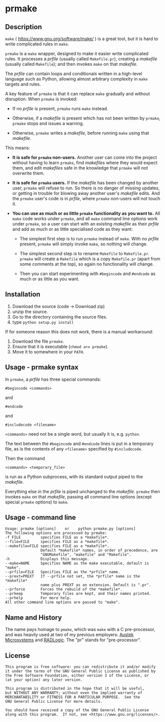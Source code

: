 # prmake 

Description
-----------
`make` ( https://www.gnu.org/software/make/ ) is a great tool, 
but it is hard to write complicated rules in `make`.

`prmake` is a `make` wrapper, designed to make it easier write complicated rules.
It processes a *prfile* (usually called `Makefile.pr`),
creating a *makefile* (usually called `Makefile`);
and then invokes `make` on that *makefile*.

The *prfile* can contain loops and conditionals written in a high-level language such as Python,
allowing almost arbitrary complexity in `make` targets and rules.

A key feature of 
`prmake` is that it can replace `make` gradually and without disruption.
When `prmake` is invoked:
- If no *prfile* is present, `prmake` runs `make` instead.

- Otherwise, if a *makefile* is present which has not been written by `prmake`,
  `prmake` stops and issues a warning.

- Otherwise, `prmake` writes a *makefile*,
  before running `make` using that *makefile*.

This means:
- **It is safe for `prmake` non-users.**
Another user can come into the project without having to learn `prmake`,
find *makefiles* where they would expect them,
and edit *makefiles* safe in the knowledge that `prmake` will not overwrite them.

- **It is safe for `prmake` users.**
If the *makefile* has been changed by another user,
`prmake` will refuse to run.
So there is no danger of missing updates,
or getting in trouble for blowing away another user's *makefile* edits.
And the `prmake` user's code is in *prfile*,
where `prmake` non-users will not touch it.

- **You can use  as much or as little `prmake` functionality as you want to.**
All `make` code works under `prmake`,
and all `make` command line options work under `prmake`,
so a user can start with an existing *makefile* as their *prfile*
and add as much or as little specialised code as they want:

  - The simplest first step is to run `prmake` instead of `make`.
    With no *prfile* present, `prmake` will simply invoke `make`, so nothing will change.

  - The simplest second step is to rename `Makefile` to `Makefile.pr`.
    `prmake` will create a `Makefile` which is a copy `Makefile.pr` (apart from some comments at the top),
    so again no functionality will change.

  - Then you can start experimenting with `#begincode` and `#endcode`
    as much or as little as you want.


Installation
------------
1. Download the source (code -> Download zip)
2. unzip the source.
3. Go to the directory containing the source files.
4. type `python setup.py install`

If for someone reason this does not work,
there is a manual workaround:
1. Download the file `prmake`.
2. Ensure that it is executable (`chmod a+x prmake`).
3. Move it to somewhere in your `PATH`.

Usage - prmake syntax
---------------------
In `prmake`, a *prfile* has three special commands:

    #begincode <commands>

and

    #endcode

and

    #includecode <filename>

`<commands>` need not be a single word, but usually it is, e.g. `python`.

The text between the `#begincode` and `#endcode` lines is put in a temporary file,
as is the contents of any `<filename>` specified by `#includecode`.

Then the command

    <commands> <temporary_file>

is run as a Python subprocess,
with its standard output piped to the *makefile*.

Everything else in the *prfile* is piped unchanged to the *makefile*.
`prmake` then invokes `make` on that *makefile*,
passing all command line options (except special `prmake` options) to `make`.

Usage - command line
--------------------

    Usage: prmake [options]    or    python prmake.py [options]
    The following options are processed by prmake:
    -f FILE         specifies FILE as a *makefile*.
    --file=FILE     specifies FILE as a *makefile*.
    --makefile=FILE specifies FILE as a *makefile*.
                    Default *makefile* names, in order of precedence, are
                    "GNUMakefile", "makefile" and "Makefile".
    -h              Displays this message.
    --make=NAME     Specifies NAME as the make executable, default is "make".
    --prfile=FILE   Specifies FILE as the *prfile* name.
    --prext=PREXT   If --prfile not set, the *prfile* name is the *makefile*
                    name plus PREXT as an extension. Default is ".pr".
    --prforce       Forces the rebuild of the *makefile*.
    --prkeep        Temporary files are kept, and their names printed.
    --prhelp        For more help.
    All other command line options are passed to "make".

Name and History
----------------
The name pays homage to `pmake`, which was `make` with a C pre-processor,
and was heavily used at two of my previous employers:
[Austek Microsystems](https://en.wikipedia.org/wiki/Austek_Microsystems)
and [RADLogic](https://www.radlogic.com.au/).
The "pr" stands for "pre-processor".

License
-------
    This program is free software: you can redistribute it and/or modify
    it under the terms of the GNU General Public License as published by
    the Free Software Foundation, either version 3 of the License, or
    (at your option) any later version.

    This program is distributed in the hope that it will be useful,
    but WITHOUT ANY WARRANTY; without even the implied warranty of
    MERCHANTABILITY or FITNESS FOR A PARTICULAR PURPOSE.  See the
    GNU General Public License for more details.

    You should have received a copy of the GNU General Public License
    along with this program.  If not, see <https://www.gnu.org/licenses/>.
